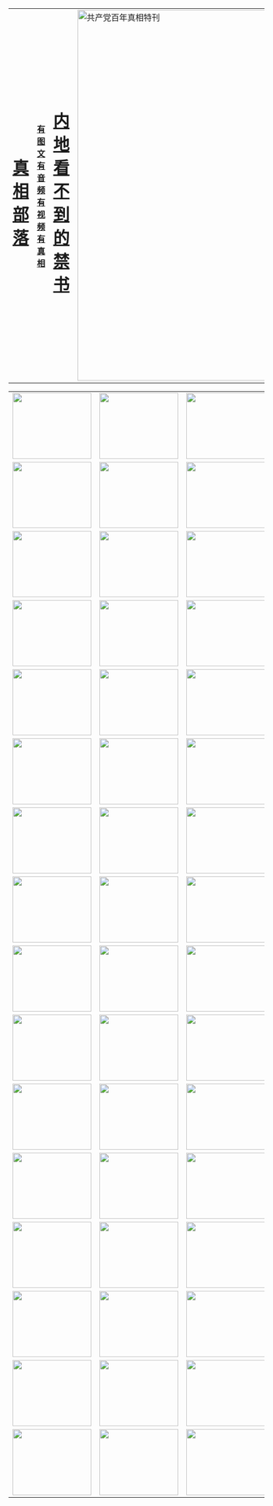 <table>
<tr>

<td>
	<H1><a href="http://3.7711.u52.kensaundry.com/zx/">真相部落</a></H1>
</td>
<td>
	<H4><a href="http://3.7711.u52.kensaundry.com/zx/">有图文 有音频 有视频 有真相</a></H4>
</td>
<td>
	<H1><a href="http://3.7711.u52.kensaundry.com/book/"> 内地看不到的禁书</a></H1>
</td>
<td>
	<a href="http://3.7711.u52.kensaundry.com/zx/bngcd/"><img src="http://3.7711.u52.kensaundry.com/zx/bngcd/gcdbnzx.jpg" width="730"  border="0" alt="共产党百年真相特刊"></a>
</td>
</tr>
</table>


<table>
<tr>
	<td><a href="http://3.1903.k65.wspaperbag.com/xtr/107/"><img  src ="http://3.1903.k65.wspaperbag.com/pic/2017/02/107.jpg" width="155px" height="130px"></a></td>
	<td><a href="http://3.1903.k65.wspaperbag.com/xtr/829/"><img src ="http://3.1903.k65.wspaperbag.com/pic/2017/02/829.jpg" width="155px" height="130px"></a></td>
	<td><a href="http://3.1903.k65.wspaperbag.com/xtr/69/"><img  src ="http://3.1903.k65.wspaperbag.com/pic/2017/02/69.jpg" width="155px" height="130px"></a></td>
	<td><a href="http://3.1903.k65.wspaperbag.com/xtr/99/"><img  src ="http://3.1903.k65.wspaperbag.com/pic/2017/02/99.jpg" width="155px" height="130px"></a></td>
</tr>
<tr>
	<td><a href="http://3.1903.k65.wspaperbag.com/xtr/40/"><img  src ="http://3.1903.k65.wspaperbag.com/pic/2017/02/40.jpg" width="155px" height="130px"></a></td>
	<td><a href="http://3.1903.k65.wspaperbag.com/xtr/20/"><img  src ="http://3.1903.k65.wspaperbag.com/pic/2017/02/20.jpg" width="155px" height="130px"></a></td>
	<td><a href="http://3.1903.k65.wspaperbag.com/xtr/81/"><img  src ="http://3.1903.k65.wspaperbag.com/pic/2017/02/81.jpg" width="155px" height="130px"></a></td>
	<td><a href="http://3.1903.k65.wspaperbag.com/xtr/2/"><img  src ="http://3.1903.k65.wspaperbag.com/pic/2017/02/2.jpg" width="155px" height="130px"></a></td>
</tr>
<tr>
	<td><a href="http://3.1903.k65.wspaperbag.com/xtr/86/"><img  src ="http://3.1903.k65.wspaperbag.com/pic/2017/02/86.jpg" width="155px" height="130px"></a></td>
	<td><a href="http://3.1903.k65.wspaperbag.com/xtr/109/"><img  src ="http://3.1903.k65.wspaperbag.com/pic/2017/02/109.jpg" width="155px" height="130px"></a></td>
	<td><a href="http://3.1903.k65.wspaperbag.com/xtr/1378/"><img  src ="http://3.1903.k65.wspaperbag.com/pic/2017/02/1378.jpg" width="155px" height="130px"></a></td>
	<td><a href="http://3.1903.k65.wspaperbag.com/xtr/57/"><img  src ="http://3.1903.k65.wspaperbag.com/pic/2017/02/57.jpg" width="155px" height="130px"></a></td>
</tr>
<tr>
	<td><a href="http://3.1903.k65.wspaperbag.com/xtr/1219/"><img  src ="http://3.1903.k65.wspaperbag.com/pic/2017/02/1219.jpg" width="155px" height="130px"></a></td>
	<td><a href="http://3.1903.k65.wspaperbag.com/xtr/1220/"><img  src ="http://3.1903.k65.wspaperbag.com/pic/2017/02/1220.jpg" width="155px" height="130px"></a></td>
	<td><a href="http://3.1903.k65.wspaperbag.com/xtr/1221/"><img  src ="http://3.1903.k65.wspaperbag.com/pic/2017/02/1221.jpg" width="155px" height="130px"></a></td>
	<td><a href="http://3.1903.k65.wspaperbag.com/xtr/51/"><img  src ="http://3.1903.k65.wspaperbag.com/pic/2017/02/51.jpg" width="155px" height="130px"></a></td>
</tr>
<tr>
	<td><a href="http://3.1903.k65.wspaperbag.com/xtr/1055/"><img  src ="http://3.1903.k65.wspaperbag.com/pic/2017/02/1055.jpg" width="155px" height="130px"></a></td>
	<td><a href="http://3.1903.k65.wspaperbag.com/xtr/611/"><img  src ="http://3.1903.k65.wspaperbag.com/pic/2017/02/611.jpg" width="155px" height="130px"></a></td>
	<td><a href="http://3.1903.k65.wspaperbag.com/xtr/1121/"><img  src ="http://3.1903.k65.wspaperbag.com/pic/2017/02/1121.jpg" width="155px" height="130px"></a></td>
	<td><a href="http://3.1903.k65.wspaperbag.com/xtr/610/"><img  src ="http://3.1903.k65.wspaperbag.com/pic/2017/02/610.jpg" width="155px" height="130px"></a></td>
</tr>
<tr>
	<td><a href="http://3.1903.k65.wspaperbag.com/xtr/1128/"><img  src ="http://3.1903.k65.wspaperbag.com/pic/2017/02/1128.jpg" width="155px" height="130px"></a></td>
	<td><a href="http://3.1903.k65.wspaperbag.com/xtr/1395/"><img  src ="http://3.1903.k65.wspaperbag.com/pic/2017/02/1406.jpg" width="155px" height="130px"></a></td>
	<td><a href="http://3.1903.k65.wspaperbag.com/xtr/1407/"><img  src ="http://3.1903.k65.wspaperbag.com/pic/2017/02/1407.jpg" width="155px" height="130px"></a></td>
	<td><a href="http://3.1903.k65.wspaperbag.com/xtr/934/"><img  src ="http://3.1903.k65.wspaperbag.com/pic/2017/02/934.jpg" width="155px" height="130px"></a></td>
</tr>
<tr>
	<td><a href="http://3.1903.k65.wspaperbag.com/xtr/641/"><img  src ="http://3.1903.k65.wspaperbag.com/pic/2017/02/641.jpg" width="155px" height="130px"></a></td>
	<td><a href="http://3.1903.k65.wspaperbag.com/xtr/949/"><img  src ="http://3.1903.k65.wspaperbag.com/pic/2017/02/949.jpg" width="155px" height="130px"></a></td>
	<td><a href="http://3.1903.k65.wspaperbag.com/xtr/112/"><img  src ="http://3.1903.k65.wspaperbag.com/pic/2017/02/112.jpg" width="155px" height="130px"></a></td>
	<td><a href="http://3.1903.k65.wspaperbag.com/xtr/812/"><img  src ="http://3.1903.k65.wspaperbag.com/pic/2017/02/812.jpg" width="155px" height="130px"></a></td>
</tr>
<tr>
	<td><a href="http://3.1903.k65.wspaperbag.com/xtr/103/"><img  src ="http://3.1903.k65.wspaperbag.com/pic/2017/02/103.jpg" width="155px" height="130px"></a></td>
	<td><a href="http://3.1903.k65.wspaperbag.com/xtr/3/"><img  src ="http://3.1903.k65.wspaperbag.com/pic/2017/02/3.jpg" width="155px" height="130px"></a></td>
	<td><A href="http://3.1903.k65.wspaperbag.com/mp4/zx/2015/11/Lkmtt.mp4" target="_blank" title="莲开满天庭"><img  src="http://3.1903.k65.wspaperbag.com/pic/2015/11/Lkmtt3480_jssor.jpg"  width="155px" height="130px"></A></td>
	<td><A href="http://3.1903.k65.wspaperbag.com/mp4/zx/2015/11/2013513.mp4" target="_blank" title="飞旋的法轮"><img  src="http://3.1903.k65.wspaperbag.com/pic/2015/11/falun480_jssor.jpg"  width="155px" height="130px"></A></td>
</tr>
<tr>
	<td><A href="http://3.1903.k65.wspaperbag.com/mp4/zx/2015/11/NYParade.mp4" target="_blank" title="2004年4月10日法轮功纽约大游行"><img  src="http://3.1903.k65.wspaperbag.com/pic/2015/11/nyparade480_jssor.jpg"  width="155px" height="130px"></A></td>
	<td><A href="http://3.1903.k65.wspaperbag.com/mp4/news617/2015/05/WEB_s28093.mp4" target="_blank" title="2015年世界法轮大法日特别报导"><img  src="http://3.1903.k65.wspaperbag.com/pic/2015/11/p6752711a666997037_jssor.jpg"  width="155px" height="130px"></A></td>
	<td><A href="http://3.1903.k65.wspaperbag.com/mp4/news829/2015/11/30211_326650.mp4" target="_blank" title="沧州绑架案连审四天 民众抹泪称审好人"><img  src="http://3.1903.k65.wspaperbag.com/pic/2015/11/changzhou2480_jssor.jpg"  width="155px" height="130px"></A></td>
	<td><A href="http://3.1903.k65.wspaperbag.com/mp4/mhph/2015/10/changzhou.mp4" target="_blank" title="沧州真相--狮城血泪"><img  src="http://3.1903.k65.wspaperbag.com/pic/2015/11/changzhou480_jssor.jpg"  width="155px" height="130px"></A></td>
</tr>
<tr>
	<td><A href="http://3.1903.k65.wspaperbag.com/mp4/mhjd/mhjd_55.mp4" target="_blank" title="正义律师与无罪辩护"><img  src="http://3.1903.k65.wspaperbag.com/pic/2015/11/wzbh480_jssor.jpg"  width="155px" height="130px"></A></td>
	<td><A href="http://3.1903.k65.wspaperbag.com/mp4/zx/2015/11/layerkcs.mp4" target="_blank" title="中国的良心--高智晟律师"><img  src="http://3.1903.k65.wspaperbag.com/pic/2015/11/layerkcs2480_jssor.jpg"  width="155px" height="130px"></A></td>
	<td><A href="http://3.1903.k65.wspaperbag.com/mp4/mhph/2015/10/szxl.mp4" target="_blank" title="神州血泪--北京、大庆、广东、哈尔滨"><img  src="http://3.1903.k65.wspaperbag.com/pic/2015/11/szxl480_jssor.jpg"  width="155px" height="130px"></A></td>
	<td><A href="http://3.1903.k65.wspaperbag.com/mp4/zx/2015/11/TangShanFFXS.mp4" target="_blank" title="真相纪录片：凤凰新生"><img  src="http://3.1903.k65.wspaperbag.com/pic/2015/11/fhxs2480_jssor.jpg"  width="155px" height="130px"></A></td>
</tr>
<tr>
	<td><A href="http://3.1903.k65.wspaperbag.com/mp4/zx/2015/11/jidong.mp4" target="_blank" title="冀东监狱的罪恶"><img  src="http://3.1903.k65.wspaperbag.com/pic/2015/11/jidong480_jssor.jpg"  width="155px" height="130px"></A></td>
	<td><A href="http://3.1903.k65.wspaperbag.com/mp4/mhph/2015/10/tangshan.mp4" target="_blank" title="凤凰血泪"><img  src="http://3.1903.k65.wspaperbag.com/pic/2015/11/tangshan480_jssor.jpg"  width="155px" height="130px"></A>
					</div></td>
	<td>	<A href="http://3.1903.k65.wspaperbag.com/mp4/mhph/2015/10/zfxtzxl.mp4" target="_blank" title="政法系统罪行录--唐山篇"><img  src="http://3.1903.k65.wspaperbag.com/pic/2015/11/zfxtzxl480_jssor.jpg"  width="155px" height="130px"></A></td>
	<td><A href="http://3.1903.k65.wspaperbag.com/mp4/mhph/2015/10/QDBG.mp4" target="_blank" title="青岛悲歌"><img  src="http://3.1903.k65.wspaperbag.com/pic/2015/10/qdbg2480_jssor.jpg"  width="155px" height="130px"></A></td>
</tr>
<tr>
	<td><A href="http://3.1903.k65.wspaperbag.com/mp4/mhph/2015/10/huludao.mp4" target="_blank" title="葫芦岛永恒的见证"><img  src="http://3.1903.k65.wspaperbag.com/pic/2015/10/huludao480_jssor.jpg"  width="155px" height="130px"></A></td>
	<td><A href="http://3.1903.k65.wspaperbag.com/mp4/mhph/2015/10/qbzx.mp4" target="_blank" title="湖畔泉边听真相-济南泉城的传奇"><img  src="http://3.1903.k65.wspaperbag.com/pic/2015/10/hupan480_jssor.jpg"  width="155px" height="130px"></A></td>
	<td><A href="http://3.1903.k65.wspaperbag.com/mp4/mhph/2015/10/baoding_dvd_v2.mp4" target="_blank" title="燕赵悲歌"><img  src="http://3.1903.k65.wspaperbag.com/pic/2015/10/yzbg480_jssor.jpg"  width="155px" height="130px"></A></td>
	<td><A href="http://3.1903.k65.wspaperbag.com/mp4/zx/2015/11/meihuashi_complete_ED2.0.mp4" target="_blank" title="梅花诗完整版"><img  src="http://3.1903.k65.wspaperbag.com/pic/2015/11/mhs480_jssor.jpg"  width="155px" height="130px"></A></td>
</tr>
<tr>
	<td><A href="http://3.1903.k65.wspaperbag.com/mp4/zx/2015/11/fengbei512k.mp4" target="_blank" title="丰碑"><img  src="http://3.1903.k65.wspaperbag.com/pic/2015/11/fongbei480_jssor.jpg"  width="155px" height="130px"></A></td>
	<td><A href="http://3.1903.k65.wspaperbag.com/mp4/zx/2015/11/fytdxComplete.mp4" target="_blank" title="风雨天地行全集"><img  src="http://3.1903.k65.wspaperbag.com/pic/2015/11/fytdxWhite480_jssor.jpg"  width="155px" height="130px"></A></td>
	<td><A href="http://3.1903.k65.wspaperbag.com/mp4/zx/2015/11/JianZheng.mp4" target="_blank" title="见证"><img  src="http://3.1903.k65.wspaperbag.com/pic/2015/11/witness480_jssor.jpg"  width="155px" height="130px"></A></td>
	<td><A href="http://3.1903.k65.wspaperbag.com/mp4/mhph/2015/10/hcym.mp4" target="_blank" title="红朝阴谋"><img  src="http://3.1903.k65.wspaperbag.com/pic/2015/10/hcym480_jssor.jpg"  width="155px" height="130px"></A></td>
</tr>
<tr>
	<td><A href="http://3.1903.k65.wspaperbag.com/mp4/zx/2015/11/zfzxPalV3.mp4" target="_blank" title="是自焚还是骗局"><img  src="http://3.1903.k65.wspaperbag.com/pic/2015/11/zfzx4805_jssor.jpg"  width="155px" height="130px"></A></td>
	<td><A href="http://3.1903.k65.wspaperbag.com/mp4/zx/2015/11/lsdspMsyTd.mp4" target="_blank" title="历史的审判"><img  src="http://3.1903.k65.wspaperbag.com/pic/2015/11/lsdsp480_jssor.jpg"  width="155px" height="130px"></A></td>
	<td><A href="http://3.1903.k65.wspaperbag.com/mp4/news886/2015/11/concat886.mp4" target="_blank" title="一周全球控告江泽民"><img  src="http://3.1903.k65.wspaperbag.com/pic/2015/11/news886480_jssor.jpg"  width="155px" height="130px"></A></td>
	<td><A href="http://3.1903.k65.wspaperbag.com/mp4/news1378/2014/08/CQSD_s0_e4_v2_i0-CQSD_4-video.mp4" target="_blank" title="欧洲的抉择"><img  src="http://3.1903.k65.wspaperbag.com/pic/2015/11/p5143421a564166643-ss_jssor.jpg"  width="155px" height="130px"></A></td>
</tr>
<tr>
	<td><A href="http://3.1903.k65.wspaperbag.com/mp4/zx/2015/11/hk20150720parade.mp4" target="_blank" title="港法轮功反迫害大游行 大陆游客震撼"><img  src="http://3.1903.k65.wspaperbag.com/pic/2015/11/281098-ss_jssor.jpg"  width="155px" height="130px"></A></td>
	<td><A href="http://3.1903.k65.wspaperbag.com/mp4/zx/2015/11/20150720hkParade512k.mp4" target="_blank" title="香港法轮功720游行声援诉江潮"><img  src="http://3.1903.k65.wspaperbag.com/pic/2015/11/2015720parade480_jssor.jpg"  width="155px" height="130px"></A></td>
	<td><A href="http://3.1903.k65.wspaperbag.com/mp4/zx/2015/11/hktdc512.mp4" target="_blank" title="香港退党潮"><img  src="http://3.1903.k65.wspaperbag.com/pic/2015/11/hktdc480_jssor.jpg"  width="155px" height="130px"></A></td>
	<td><A href="http://3.1903.k65.wspaperbag.com/mp4/news413/2015/11/concat413.mp4" target="_blank" title="本月退党精选"><img  src="http://3.1903.k65.wspaperbag.com/pic/2015/11/tuidang480_jssor.jpg"  width="155px" height="130px"></A></td>
</tr>
<tr>
	<td><A href="http://3.1903.k65.wspaperbag.com/mp4/news823/2015/11/TSZG_British_1_QA_A_TSZG-61-1_XinHaoNianZuoZh_P617180.mp4" target="_blank" title="辛灏年：纪念《九评共产党》发表十周年演讲"><img  src="http://3.1903.k65.wspaperbag.com/pic/2015/11/xhn9p10480_jssor.jpg"  width="155px" height="130px"></A></td>
	<td><A href="http://3.1903.k65.wspaperbag.com/mp4/news57/2015/11/JPGCD8.mp4" target="_blank" title="【九评之八】评中国共产党的邪教本质"><img  src="http://3.1903.k65.wspaperbag.com/pic/2015/11/9pkcd8p480_jssor.jpg"  width="155px" height="130px"></A></td>
	<td><A href="http://3.1903.k65.wspaperbag.com/mp4/other/kao.Chih.Sheng_story.mp4"  target="_blank" title="超越恐惧:高智晟的故事"				style="font-size:20px;"><img src="http://3.1903.k65.wspaperbag.com/pic/2016/12/GZS201408070902.jpg"  width="155px" height="130px">
						</A></td>
	<td><A href="http://3.1903.k65.wspaperbag.com/mp4/zx/2016/11/oh10yearsInv.mp4"  target="_blank" title="纪录片《活摘 十年调查》完整版" style="font-size:20px;"><img src="http://3.1903.k65.wspaperbag.com/pic/2016/11/10yearsOHinv.jpg"  width="155px" height="130px">
						</A></td>
</tr>
</table>


